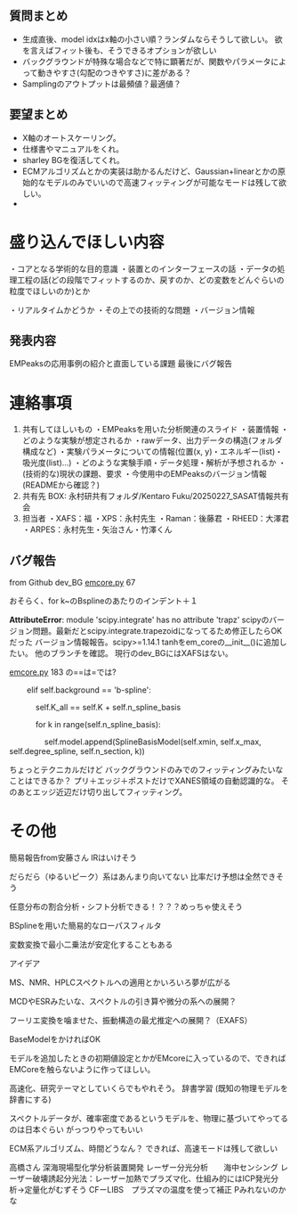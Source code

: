 

## 質問まとめ

- 生成直後、model idxはx軸の小さい順？ランダムならそうして欲しい。
  欲を言えばフィット後も、そうできるオプションが欲しい
- バックグラウンドが特殊な場合などで特に顕著だが、関数やパラメータによって動きやすさ(勾配のつきやすさ)に差がある？
- Samplingのアウトプットは最頻値？最適値？

## 要望まとめ

- X軸のオートスケーリング。
- 仕様書やマニュアルをくれ。
- sharley BGを復活してくれ。
- ECMアルゴリズムとかの実装は助かるんだけど、Gaussian+linearとかの原始的なモデルのみでいいので高速フィッティングが可能なモードは残して欲しい。
- 






# 盛り込んでほしい内容
・コアとなる学術的な目的意識
・装置とのインターフェースの話
・データの処理工程の話(どの段階でフィットするのか、戻すのか、どの変数をどんぐらいの粒度でほしいのか)とか

・リアルタイムかどうか
・その上での技術的な問題
・バージョン情報

## 発表内容
EMPeaksの応用事例の紹介と直面している課題
最後にバグ報告


# 連絡事項
1. 共有してほしいもの
	・EMPeaksを用いた分析関連のスライド
	・装置情報
	・どのような実験が想定されるか
	・rawデータ、出力データの構造(フォルダ構成など)
	・実験パラメータについての情報(位置(x, y)・エネルギー(list)・吸光度(list)...)
	・どのような実験手順・データ処理・解析が予想されるか
	・(技術的な)現状の課題、要求
	・今使用中のEMPeaksのバージョン情報(READMEから確認？)
2. 共有先
	BOX: 永村研共有フォルダ/Kentaro Fuku/20250227_SASAT情報共有会
3. 担当者
	・XAFS：福
	・XPS：永村先生
	・Raman：後藤君
	・RHEED：大澤君
	・ARPES：永村先生・矢治さん・竹澤くん


## バグ報告

from Github dev_BG
[emcore.py](http://emcore.py) 67

おそらく、for k~のBsplineのあたりのインデント＋１

**AttributeError**: module 'scipy.integrate' has no attribute 'trapz' scipyのバージョン問題。最新だとscipy.integrate.trapezoidになってるため修正したらOKだった
バージョン情報報告。scipy>=1.14.1
tanhをem_coreの__init__()に追加したい。 他のブランチを確認。
現行のdev_BGにはXAFSはない。

[emcore.py](http://emcore.py) 183 の\==は=では?

        elif self.background == 'b-spline':

            self.K_all == self.K + self.n_spline_basis

            for k in range(self.n_spline_basis):

                self.model.append(SplineBasisModel(self.xmin, self.x_max, self.degree_spline, self.n_section, k))





ちょっとテクニカルだけど
バックグラウンドのみでのフィッティングみたいなことはできるか？
プリ＋エッジ＋ポストだけでXANES領域の自動認識的な。
そのあとエッジ近辺だけ切り出してフィッティング。

# その他

簡易報告from安藤さん
IRはいけそう

だらだら（ゆるいピーク）系はあんまり向いてない
比率だけ予想は全然できそう

任意分布の割合分析・シフト分析できる！？？？めっちゃ使えそう

BSplineを用いた簡易的なローパスフィルタ

変数変換で最小二乗法が安定化することもある


アイデア

MS、NMR、HPLCスペクトルへの適用とかいろいろ夢が広がる

MCDやESRみたいな、スペクトルの引き算や微分の系への展開？

フーリエ変換を噛ませた、振動構造の最尤推定への展開？（EXAFS）



BaseModelをかければOK


モデルを追加したときの初期値設定とかがEMcoreに入っているので、できればEMCoreを触らないように作ってほしい。


高速化、研究テーマとしていくらでもやれそう。
辞書学習 (既知の物理モデルを辞書にする)

スペクトルデータが、確率密度であるというモデルを、物理に基づいてやってるのは日本ぐらい
がっつりやってもいい

ECM系アルゴリズム、時間どうなん？
できれば、高速モードは残して欲しい

高橋さん
深海現場型化学分析装置開発
レーザー分光分析　　海中センシング
レーザー破壊誘起分光法：レーザー加熱でプラズマ化、仕組み的にはICP発光分析->定量化がむずそう
CFーLIBS　プラズマの温度を使って補正
Pみれないのかな
